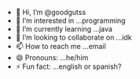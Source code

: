 - 👋 Hi, I’m @goodgutss
- 👀 I’m interested in ...programming
- 🌱 I’m currently learning ...java
- 💞️ I’m looking to collaborate on ...idk
- 📫 How to reach me ...email 
- 😄 Pronouns: ...he/him
- ⚡ Fun fact: ...english or spanish?

<!---
goodgutss/goodgutss is a ✨ special ✨ repository because its `README.md` (this file) appears on your GitHub profile.
You can click the Preview link to take a look at your changes.
--->
